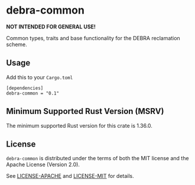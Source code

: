 # debra-common

**NOT INTENDED FOR GENERAL USE!**

Common types, traits and base functionality for the DEBRA reclamation scheme.

## Usage

Add this to your `Cargo.toml`

```
[dependencies]
debra-common = "0.1"
```

## Minimum Supported Rust Version (MSRV)

The minimum supported Rust version for this crate is 1.36.0.

## License

`debra-common` is distributed under the terms of both the MIT license and the
Apache License (Version 2.0).

See [LICENSE-APACHE](LICENSE-APACHE) and [LICENSE-MIT](LICENSE-MIT) for details.
